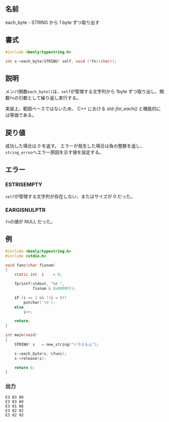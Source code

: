 ## 名前

each_byte - STRING から 1 byte ずつ取り出す

## 書式

```c
#include <benly/typestring.h>

int s->each_byte(STRING* self, void (*fn)(char));
```

## 説明

メンバ関数`each_byte()`は、`self`が管理する文字列から 1byte ずつ取り出し、関数`fn`の引数として繰り返し実行する。

実装上、範囲ベースではないため、 C++ における *std::for_each()* と機能的には等価である。

## 戻り値

成功した場合は 0 を返す。
エラーが発生した場合は負の整数を返し、`string_errno`へエラー原因を示す値を設定する。

## エラー

### ESTRISEMPTY

`self`が管理する文字列が存在しない、またはサイズが 0 だった。

### EARGISNULPTR

`fn`の値が NULL だった。

## 例

```c
#include <benly/typestring.h>
#include <stdio.h>

void func(char fixnum)
{
    static int  i    = 0;

    fprintf(stdout, "%X ",
            fixnum & 0x0000FF);

    if (i == 2 && !(i = 0))
        putchar('\n');
    else
        i++;

    return;
}

int main(void)
{
    STRING* s   = new_string("ドラえもん");

    s->each_byte(s, &func);
    s->release(s);

    return 0;
}
```

### 出力

```
E3 83 89 
E3 83 A9 
E3 81 88 
E3 82 82 
E3 82 93 
```
